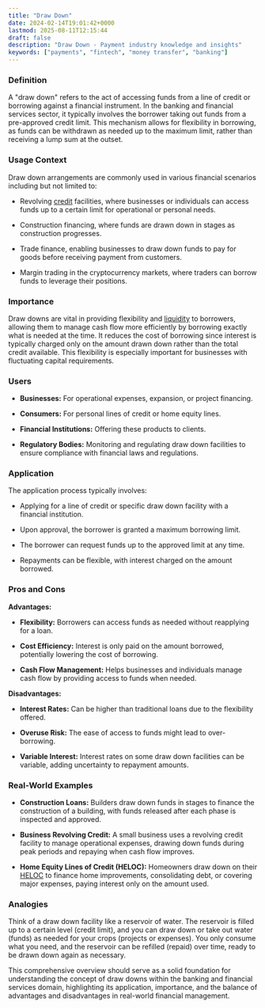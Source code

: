 ```yaml
---
title: "Draw Down"
date: 2024-02-14T19:01:42+0000
lastmod: 2025-08-11T12:15:44
draft: false
description: "Draw Down - Payment industry knowledge and insights"
keywords: ["payments", "fintech", "money transfer", "banking"]
---
```


### Definition

A "draw down" refers to the act of accessing funds from a line of credit or borrowing against a financial instrument. In the banking and financial services sector, it typically involves the borrower taking out funds from a pre-approved credit limit. This mechanism allows for flexibility in borrowing, as funds can be withdrawn as needed up to the maximum limit, rather than receiving a lump sum at the outset.

### Usage Context

Draw down arrangements are commonly used in various financial scenarios including but not limited to:

- Revolving [credit](https://faisalkhanllc.xyz/resources/payments-wiki/c/credit/) facilities, where businesses or individuals can access funds up to a certain limit for operational or personal needs.

- Construction financing, where funds are drawn down in stages as construction progresses.

- Trade finance, enabling businesses to draw down funds to pay for goods before receiving payment from customers.

- Margin trading in the cryptocurrency markets, where traders can borrow funds to leverage their positions.

### Importance

Draw downs are vital in providing flexibility and [liquidity](https://faisalkhanllc.xyz/resources/payments-wiki/l/liquidity/) to borrowers, allowing them to manage cash flow more efficiently by borrowing exactly what is needed at the time. It reduces the cost of borrowing since interest is typically charged only on the amount drawn down rather than the total credit available. This flexibility is especially important for businesses with fluctuating capital requirements.

### Users

- **Businesses:** For operational expenses, expansion, or project financing.

- **Consumers:** For personal lines of credit or home equity lines.

- **Financial Institutions:** Offering these products to clients.

- **Regulatory Bodies:** Monitoring and regulating draw down facilities to ensure compliance with financial laws and regulations.

### Application

The application process typically involves:

- Applying for a line of credit or specific draw down facility with a financial institution.

- Upon approval, the borrower is granted a maximum borrowing limit.

- The borrower can request funds up to the approved limit at any time.

- Repayments can be flexible, with interest charged on the amount borrowed.

### Pros and Cons

**Advantages:**

- **Flexibility:** Borrowers can access funds as needed without reapplying for a loan.

- **Cost Efficiency:** Interest is only paid on the amount borrowed, potentially lowering the cost of borrowing.

- **Cash Flow Management:** Helps businesses and individuals manage cash flow by providing access to funds when needed.

**Disadvantages:**

- **Interest Rates:** Can be higher than traditional loans due to the flexibility offered.

- **Overuse Risk:** The ease of access to funds might lead to over-borrowing.

- **Variable Interest:** Interest rates on some draw down facilities can be variable, adding uncertainty to repayment amounts.

### Real-World Examples

- **Construction Loans:** Builders draw down funds in stages to finance the construction of a building, with funds released after each phase is inspected and approved.

- **Business Revolving Credit:** A small business uses a revolving credit facility to manage operational expenses, drawing down funds during peak periods and repaying when cash flow improves.

- **Home Equity Lines of Credit (HELOC):** Homeowners draw down on their [HELOC](https://www.investopedia.com/mortgage/heloc/) to finance home improvements, consolidating debt, or covering major expenses, paying interest only on the amount used.

### Analogies

Think of a draw down facility like a reservoir of water. The reservoir is filled up to a certain level (credit limit), and you can draw down or take out water (funds) as needed for your crops (projects or expenses). You only consume what you need, and the reservoir can be refilled (repaid) over time, ready to be drawn down again as necessary.

This comprehensive overview should serve as a solid foundation for understanding the concept of draw downs within the banking and financial services domain, highlighting its application, importance, and the balance of advantages and disadvantages in real-world financial management.